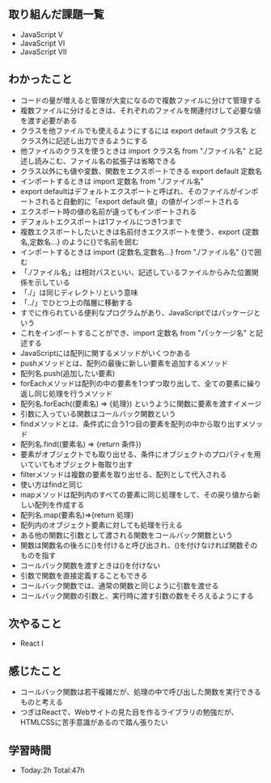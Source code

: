 ## 取り組んだ課題一覧
- JavaScript V
- JavaScript VI
- JavaScript VII
## わかったこと
- コードの量が増えると管理が大変になるので複数ファイルに分けて管理する
- 複数ファイルに分けるときは、それぞれのファイルを関連付けして必要な値を渡す必要がある
- クラスを他ファイルでも使えるようにするには export default クラス名 とクラス外に記述し出力できるようにする
- 他ファイルのクラスを使うときは import クラス名 from "./ファイル名" と記述し読みこむ、ファイル名の拡張子は省略できる
- クラス以外にも値や変数、関数をエクスポートできる export default 定数名
- インポートするときは import 定数名 from "./ファイル名"
- export defaultはデフォルトエクスポートと呼ばれ、そのファイルがインポートされると自動的に「export default 値」の値がインポートされる
- エクスポート時の値の名前が違ってもインポートされる
- デフォルトエクスポートは1ファイルにつき1つまで
- 複数エクスポートしたいときは名前付きエクスポートを使う、export {定数名,定数名...} のように{}で名前を囲む
- インポートするときは import {定数名,定数名...} from "./ファイル名" {}で囲む
- 「./ファイル名」は相対パスといい、記述しているファイルからみた位置関係を示している
- 「./」は同じディレクトリという意味
- 「../」でひとつ上の階層に移動する
- すでに作られている便利なプログラムがあり、JavaScriptではパッケージという
- これをインポートすることができ、import 定数名 from "パッケージ名" と記述する
- JavaScriptには配列に関するメソッドがいくつかある
- pushメソッドとは、配列の最後に新しい要素を追加するメソッド
- 配列名.push(追加したい要素)
- forEachメソッドは配列の中の要素を1つずつ取り出して、全ての要素に繰り返し同じ処理を行うメソッド
- 配列名.forEach((要素名) => {処理}) というように関数に要素を渡すイメージ
- 引数に入っている関数はコールバック関数という
- findメソッドとは、条件式に合う1つ目の要素を配列の中から取り出すメソッド
- 配列名.find((要素名) => {return 条件})
- 要素がオブジェクトでも取り出せる、条件にオブジェクトのプロパティを用いていてもオブジェクト毎取り出す
- filterメソッドは複数の要素を取り出せる、配列として代入される
- 使い方はfindと同じ
- mapメソッドは配列内のすべての要素に同じ処理をして、その戻り値から新しい配列を作成する
- 配列名.map(要素名)=>{return 処理}
- 配列内のオブジェクト要素に対しても処理を行える
- ある他の関数に引数として渡される関数をコールバック関数という
- 関数は関数名の後ろに()を付けると呼び出され、()を付けなければ関数そのものを指す
- コールバック関数を渡すときは()を付けない
- 引数で関数を直接定義することもできる
- コールバック関数では、通常の関数と同じように引数を渡せる
- コールバック関数の引数と、実行時に渡す引数の数をそろえるようにする
## 次やること
- React I
## 感じたこと
- コールバック関数は若干複雑だが、処理の中で呼び出した関数を実行できるものと考える
- つぎはReactで、Webサイトの見た目を作るライブラリの勉強だが、HTMLCSSに苦手意識があるので踏ん張りたい
## 学習時間
- Today:2h Total:47h
